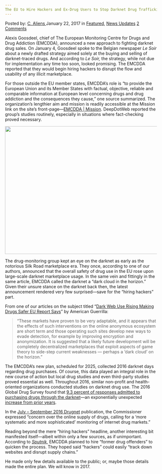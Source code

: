 ```yaml
---
The EU to Hire Hackers and Ex-Drug Users to Stop Darknet Drug Trafficking
---
```

<article class="post-listing post-17553 post type-post status-publish format-standard has-post-thumbnail hentry category-deepdot-news category-news-updates tag-darknet tag-drug tag-eu tag-exdrug tag-hackers tag-hire tag-stop tag-trafficking tag-users">
    <div class="post-inner">
        <span>Posted by: <a href="https://www.deepdotweb.com/author/caliens/" title="">C. Aliens </a></span>
    <span>January 22, 2017</span>
    <span>in <a href="https://www.deepdotweb.com/category/deepdot-news/" rel="category tag">Featured</a>, <a href="https://www.deepdotweb.com/category/news-updates/" rel="category tag">News Updates</a></span>
    <span><a href="https://www.deepdotweb.com/2017/01/22/eu-hire-hackers-ex-drug-users-stop-darknet-drug-trafficking/#comments">2 Comments</a></span>
    </p>
    <div class="clear"></div>
    <div class="entry">
    <p>Alexis Goosdeel, chief of The European Monitoring Centre for Drugs and Drug Addiction (EMCDDA), announced a new approach to fighting darknet drug sales. On January 4, Goosdeel spoke to the Belgian newspaper <em>Le Soir</em> about a newly drafted strategy aimed solely at the buying and selling of darknet-traced drugs. And according to <em>Le Soir, </em>the strategy, while not due for implementation any time too soon, looked promising. The EMCDDA reported that they would begin hiring hackers to disrupt the flow and usability of any illicit marketplace.</p>
    <p>For those outside the EU member states, EMCDDA’s role is “to provide the European Union and its Member States with factual, objective, reliable and comparable information at European level concerning drugs and drug addiction and the consequences they cause,” one source summarized. The organization’s lengthier aim and mission is readily accessible at the Mission link on the site’s front-page—<a href="http://www.emcdda.europa.eu/about/mission">EMCDDA | Mission</a>. DeepDotWeb reported the group&#8217;s studies routinely, especially in situations where fact-checking proved necessary.</p>
    <p><img class="wp-image-17557 aligncenter" src="https://www.deepdotweb.com/wp-content/uploads/2017/01/word-image-9.jpeg" width="948" height="422" srcset="https://www.deepdotweb.com/wp-content/uploads/2017/01/word-image-9.jpeg 1824w, https://www.deepdotweb.com/wp-content/uploads/2017/01/word-image-9-300x134.jpeg 300w, https://www.deepdotweb.com/wp-content/uploads/2017/01/word-image-9-1024x456.jpeg 1024w" sizes="(max-width: 948px) 100vw, 948px"/></p>
    <p>The drug-monitoring group kept an eye on the darknet as early as the notorious Silk Road marketplace era. They once, according to one of our authors, announced that the overall safety of drug use in the EU rose upon large-scale darknet marketplace usage. In the same vein and fittingly in the same article, EMCDDA called the darknet a “dark cloud in the horizon.” Given their unsure stance on the darknet back then, the latest announcement rendered very few surprised—save for the “hiring hackers” part.</p>
    <p>From one of our articles on the subject titled “<a href="https://www.deepdotweb.com/2016/09/01/dark-web-use-rising-making-drugs-safer-eu-report-says/">Dark Web Use Rising Making Drugs Safer EU Report Says</a>” by American Guerrilla:</p>
    <blockquote><p>&#8220;These markets have proven to be very adaptable, and it appears that the effects of such interventions on the online anonymous ecosystem are short term and those operating such sites develop new ways to evade detection, for example by improving encryption and anonymization. It is suggested that a likely future development will be completely decentralized marketplaces that exploit aspects of game theory to side-step current weaknesses — perhaps a ‘dark cloud’ on the horizon.”</p></blockquote>
    <p>The EMCDDA’s new plan, scheduled for 2025, collected 2016 darknet days regarding drug purchases. Of course, this data played an integral role in the new course of action but local drug studies and even third-party studies proved essential as well. Throughout 2016, similar non-profit and health-oriented organizations conducted studies on darknet drug use. The 2016 Global Drug Survey found that <a href="https://www.deepdotweb.com/2016/11/24/global-drug-survey-2017-will-highlight-darknet-drug-users-worldwide/">9.3 percent of responses admitted to purchasing drugs through the darknet</a>—an exponentially unexpected <a href="https://www.globaldrugsurvey.com/wp-content/uploads/2016/06/GDS2016-Press-Release-1.pdf">increase from prior years</a>.</p>
    <p>In the <a href="https://darknet.live/wp-content/uploads/2017/01/DrugnetEurope95_web.pdf">July &#8211; September 2016 Drugnet</a> publication, the Commissioner expressed “concern over the online supply of drugs, calling for a ‘more systematic and more sophisticated’ monitoring of internet drug markets.”</p>
    <p>Reading beyond the mere “hiring hackers” headline, another interesting bit manifested itself—albeit within only a few sources, as if unimportant. According to <a href="https://sputniknews.com/europe/201701041049250285-eu-hackers-drugs/"><em>Sputnik</em></a>, EMCDDA planned to hire “former drug offenders” to quicken the process. They hoped said “hackers” could easily “track down websites and disrupt supply chains.”</p>
    <p>He made only few details available to the public; or, maybe those details made the entire plan. We will know in 2017.</p>
    </div>
    <span style="display:none"><a href="https://www.deepdotweb.com/tag/darknet/" rel="tag">darknet</a> <a href="https://www.deepdotweb.com/tag/drug/" rel="tag">drug</a> <a href="https://www.deepdotweb.com/tag/eu/" rel="tag">eu</a> <a href="https://www.deepdotweb.com/tag/exdrug/" rel="tag">exdrug</a> <a href="https://www.deepdotweb.com/tag/hackers/" rel="tag">hackers</a> <a href="https://www.deepdotweb.com/tag/hire/" rel="tag">hire</a> <a href="https://www.deepdotweb.com/tag/stop/" rel="tag">stop</a> <a href="https://www.deepdotweb.com/tag/trafficking/" rel="tag">trafficking</a> <a href="https://www.deepdotweb.com/tag/users/" rel="tag">users</a></span> <span style="display:none" class="updated">2017-01-22</span>
    <div style="display:none" class="vcard author" itemprop="author" itemscope itemtype="http://schema.org/Person"><strong class="fn" itemprop="name"><a href="https://www.deepdotweb.com/author/caliens/" title="Posts by C. Aliens" rel="author">C. Aliens</a></strong></div>
    </div>
</article>

